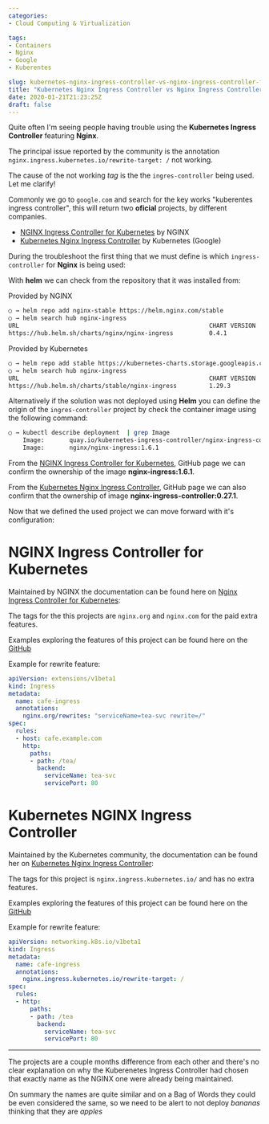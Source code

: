 ```yaml
---
categories:
- Cloud Computing & Virtualization

tags:
- Containers
- Nginx
- Google
- Kuberentes

slug: kubernetes-nginx-ingress-controller-vs-nginx-ingress-controller-for-kubernetes
title: "Kubernetes Nginx Ingress Controller vs Nginx Ingress Controller for Kubernetes"
date: 2020-01-21T21:23:25Z
draft: false
---
```


Quite often I'm seeing people having trouble using the **Kubernetes Ingress Controller** featuring **Nginx**.

The principal issue reported by the community is the annotation `nginx.ingress.kubernetes.io/rewrite-target: /` not working.

The cause of the not working *tag* is the the `ingres-controller` being used. Let me clarify!

Commonly we go to `google.com` and search for the key works "kuberentes ingress controller", this will return two **oficial** projects, by different companies.

* [NGINX Ingress Controller for Kubernetes](https://docs.nginx.com/nginx-ingress-controller/) by NGINX
* [Kubernetes Nginx Ingress Controller](https://kubernetes.github.io/ingress-nginx/) by Kubernetes (Google)

During the troubleshoot the first thing that we must define is which `ingress-controller` for **Nginx** is being used: 

With **helm** we can check from the repository that it was installed from:

Provided by NGINX
```bash
○ → helm repo add nginx-stable https://helm.nginx.com/stable
○ → helm search hub nginx-ingress
URL                                                     CHART VERSION   APP VERSION     DESCRIPTION                                       
https://hub.helm.sh/charts/nginx/nginx-ingress          0.4.1           1.6.1           NGINX Ingress Controller                          
```

Provided by Kubernetes
```bash
○ → helm repo add stable https://kubernetes-charts.storage.googleapis.com
○ → helm search hub nginx-ingress
URL                                                     CHART VERSION   APP VERSION     DESCRIPTION                                       
https://hub.helm.sh/charts/stable/nginx-ingress         1.29.3          0.27.1          An nginx Ingress controller that uses ConfigMap...
```

Alternatively if the solution was not deployed using **Helm** you can define the origin of the `ingres-controller` project by check the container image using the following command:

```bash
○ → kubectl describe deployment  | grep Image
    Image:       quay.io/kubernetes-ingress-controller/nginx-ingress-controller:0.27.1
    Image:       nginx/nginx-ingress:1.6.1
```

From the [NGINX Ingress Controller for Kubernetes](https://github.com/nginxinc/kubernetes-ingress/), GitHub page we can confirm the ownership of the image **nginx-ingress:1.6.1**.

From the [Kubernetes Nginx Ingress Controller](https://github.com/kubernetes/ingress-nginx/), GitHub page we can also confirm that the ownership of image **nginx-ingress-controller:0.27.1**.


Now that we defined the used project we can move forward with it's configuration:


# NGINX Ingress Controller for Kubernetes

Maintained by NGINX the documentation can be found here on [Nginx Ingress Controller for Kubernetes](https://docs.nginx.com/nginx-ingress-controller/):

The tags for the this projects are `nginx.org` and `nginx.com` for the paid extra features.

Examples exploring the features of this project can be found here on the [GitHub](https://github.com/nginxinc/kubernetes-ingress/tree/v1.6.1/examples)

Example for rewrite feature:

```yaml
apiVersion: extensions/v1beta1
kind: Ingress
metadata:
  name: cafe-ingress
  annotations:
    nginx.org/rewrites: "serviceName=tea-svc rewrite=/"
spec:
  rules:
  - host: cafe.example.com
    http:
      paths:
      - path: /tea/
        backend:
          serviceName: tea-svc
          servicePort: 80
```


# Kubernetes NGINX Ingress Controller

Maintained by the Kubernetes community, the documentation can be found her on [Kubernetes Nginx Ingress Controller](https://kubernetes.github.io/ingress-nginx/):

The tags for this project is `nginx.ingress.kubernetes.io/` and has no extra features.

Examples exploring the features of this project can be found here on the [GitHub](https://github.com/kubernetes/ingress-nginx/tree/master/docs/examples)

Example for rewrite feature:

```yaml
apiVersion: networking.k8s.io/v1beta1
kind: Ingress
metadata:
  name: cafe-ingress
  annotations:
    nginx.ingress.kubernetes.io/rewrite-target: /
spec:
  rules:
  - http:
      paths:
      - path: /tea
        backend:
          serviceName: tea-svc
          servicePort: 80
```

---

The projects are a couple months difference from each other and there's no clear explanation on why the Kuberenetes Ingress Controller had chosen that exactly name as the NGINX one were already being maintained. 

On summary the names are quite similar and on a Bag of Words they could be even considered the same, so we need to be alert to not deploy *bananas* thinking that they are *apples*